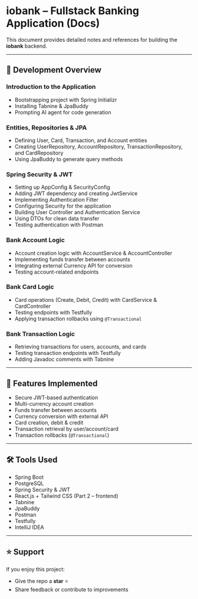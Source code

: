 # iobank – Fullstack Banking Application (Docs)

This document provides detailed notes and references for building the **iobank** backend.

---

## 📂 Development Overview

### Introduction to the Application
- Bootstrapping project with Spring Initializr  
- Installing Tabnine & JpaBuddy  
- Prompting AI agent for code generation  

### Entities, Repositories & JPA
- Defining User, Card, Transaction, and Account entities  
- Creating UserRepository, AccountRepository, TransactionRepository, and CardRepository  
- Using JpaBuddy to generate query methods  

### Spring Security & JWT
- Setting up AppConfig & SecurityConfig  
- Adding JWT dependency and creating JwtService  
- Implementing Authentication Filter  
- Configuring Security for the application  
- Building User Controller and Authentication Service  
- Using DTOs for clean data transfer  
- Testing authentication with Postman  

### Bank Account Logic
- Account creation logic with AccountService & AccountController  
- Implementing funds transfer between accounts  
- Integrating external Currency API for conversion  
- Testing account-related endpoints  

### Bank Card Logic
- Card operations (Create, Debit, Credit) with CardService & CardController  
- Testing endpoints with Testfully  
- Applying transaction rollbacks using `@Transactional`  

### Bank Transaction Logic
- Retrieving transactions for users, accounts, and cards  
- Testing transaction endpoints with Testfully  
- Adding Javadoc comments with Tabnine  

---

## 🚀 Features Implemented

- Secure JWT-based authentication  
- Multi-currency account creation  
- Funds transfer between accounts  
- Currency conversion with external API  
- Card creation, debit & credit  
- Transaction retrieval by user/account/card  
- Transaction rollbacks (`@Transactional`)  

---

## 🛠️ Tools Used

- Spring Boot  
- PostgreSQL  
- Spring Security & JWT  
- React.js + Tailwind CSS (Part 2 – frontend)  
- Tabnine  
- JpaBuddy  
- Postman  
- Testfully  
- IntelliJ IDEA  

---

## ⭐ Support

If you enjoy this project:  
- Give the repo a **star** ⭐  
- Share feedback or contribute to improvements
